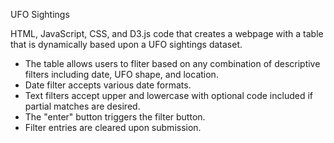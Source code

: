 UFO Sightings 

HTML, JavaScript, CSS, and D3.js code that creates a webpage with a table that is dynamically based upon a UFO sightings dataset.  
* The table allows users to fliter based on any combination of descriptive filters including date, UFO shape, and location.
* Date filter accepts various date formats. 
* Text filters accept upper and lowercase with optional code included if partial matches are desired. 
* The "enter" button triggers the filter button.
* Filter entries are cleared upon submission.
